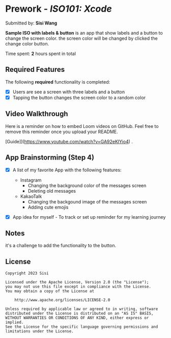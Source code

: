 # Prework - *ISO101: Xcode*

Submitted by: **Sisi Wang**

**Sample ISO with labels & button** is an app that show labels and a button to change the screen color. the screen color will be changed by clicked the change color button. 

Time spent: **2** hours spent in total

## Required Features

The following **required** functionality is completed:

- [x] Users are see a screen with three labels and a button
- [x] Tapping the button changes the screen color to a random color
 
## Video Walkthrough

Here is a reminder on how to embed Loom videos on GitHub. Feel free to remove this reminder once you upload your README. 

[Guide]](https://www.youtube.com/watch?v=GA92eKlYio4) .

## App Brainstorming (Step 4)
- [x] A list of my favorite App with the following features:
    * Instagram
        * Changing the background color of the messages screen
        * Deleting old messages
    * KakaoTalk
        * Changing the backgound image of the messages screen
        * Adding cute emojis
        
- [x] App idea for myself - To track or set up reminder for my learning journey 

## Notes

it's a challenge to add the functionality to the button. 

## License

    Copyright 2023 Sisi

    Licensed under the Apache License, Version 2.0 (the "License");
    you may not use this file except in compliance with the License.
    You may obtain a copy of the License at

        http://www.apache.org/licenses/LICENSE-2.0

    Unless required by applicable law or agreed to in writing, software
    distributed under the License is distributed on an "AS IS" BASIS,
    WITHOUT WARRANTIES OR CONDITIONS OF ANY KIND, either express or implied.
    See the License for the specific language governing permissions and
    limitations under the License.

